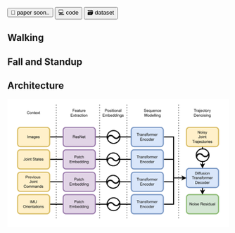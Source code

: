 <button name="button" onclick="">📄 paper soon..</button>
<button name="button" onclick="https://github.com/bit-bots/SoccerDiffusion">💻 code</button>
<button name="button" onclick="https://data.bit-bots.de/soccer_diffusion_dataset.sqlite3">🗃️ dataset</button>

## Walking


## Fall and Standup


## Architecture
![image](assets/architecture.png)

